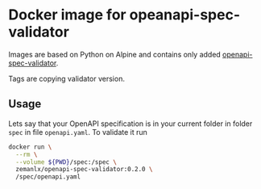 # Docker image for opeanapi-spec-validator

Images are based on Python on Alpine and contains only added [openapi-spec-validator](https://github.com/p1c2u/openapi-spec-validator).

Tags are copying validator version.

## Usage

Lets say that your OpenAPI specification is in your current folder in folder `spec` in file `openapi.yaml`. To validate it run

```bash
docker run \
  --rm \
  --volume ${PWD}/spec:/spec \
  zemanlx/openapi-spec-validator:0.2.0 \
  /spec/openapi.yaml
```
